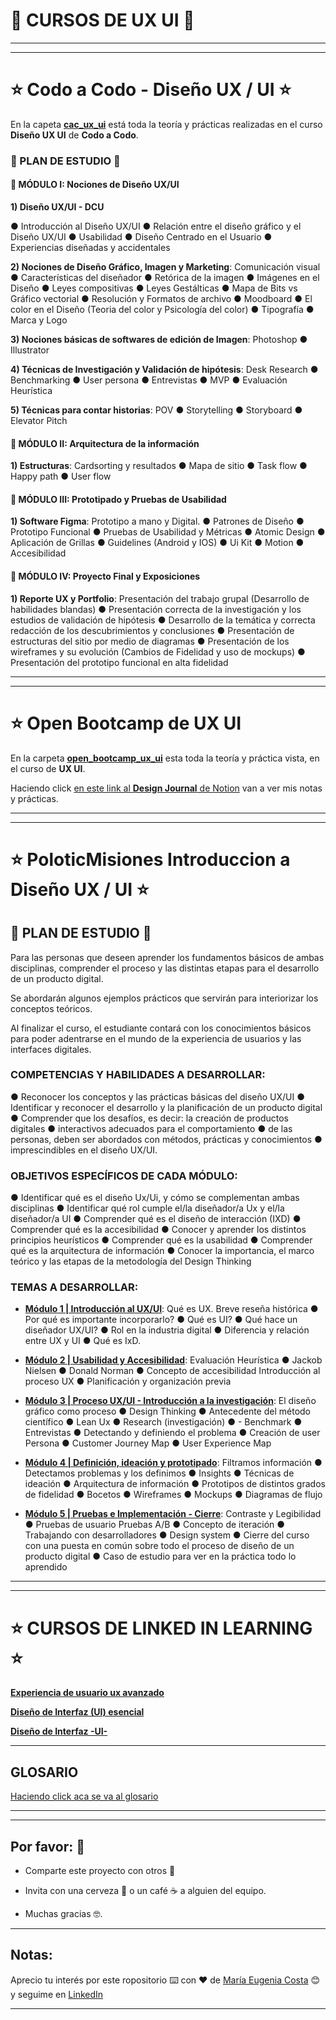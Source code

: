 # :book: CURSOS DE UX UI :book:


---
---


# :star: Codo a Codo - Diseño UX / UI :star:

En la capeta [**cac_ux_ui**](https://github.com/eugenia1984/DisenoUX-UI/tree/main/cac_ux_ui) está toda la teoría y prácticas realizadas en el curso **Diseño UX UI** de **Codo a Codo**.


### 🚀 PLAN DE ESTUDIO  🚀

#### :stars: MÓDULO I: Nociones de Diseño UX/UI

**1) Diseño UX/UI - DCU**

● Introducción al Diseño UX/UI ● Relación entre el diseño gráfico y el Diseño UX/UI ● Usabilidad ● Diseño Centrado en el Usuario ● Experiencias diseñadas y accidentales

**2) Nociones de Diseño Gráfico, Imagen y Marketing**: Comunicación visual ● Características del diseñador ● Retórica de la imagen ● Imágenes en el Diseño ● Leyes compositivas ● Leyes Gestálticas ● Mapa de Bits vs Gráfico vectorial ● Resolución y Formatos de archivo ● Moodboard ● El color en el Diseño (Teoria del color y Psicología del color) ● Tipografía ● Marca y Logo


**3) Nociones básicas de softwares de edición de Imagen**:  Photoshop ● Illustrator

**4) Técnicas de Investigación y Validación de hipótesis**:  Desk Research ● Benchmarking ● User persona ● Entrevistas ● MVP ● Evaluación Heurística


**5) Técnicas para contar historias**:  POV ● Storytelling ● Storyboard ● Elevator Pitch 

#### :stars: MÓDULO II: Arquitectura de la información

**1) Estructuras**:  Cardsorting y resultados ● Mapa de sitio ● Task flow ● Happy path ● User flow



#### :stars: MÓDULO III: Prototipado y Pruebas de Usabilidad

**1) Software Figma**:  Prototipo a mano y Digital. ● Patrones de Diseño ● Prototipo Funcional ● Pruebas de Usabilidad y Métricas ● Atomic Design ● Aplicación de Grillas ● Guidelines (Android y IOS) ● Ui Kit ● Motion ● Accesibilidad


#### :stars: MÓDULO IV: Proyecto Final y Exposiciones

**1) Reporte UX y Portfolio**:  Presentación del trabajo grupal (Desarrollo de habilidades blandas) ● Presentación correcta de la investigación y los estudios de validación de hipótesis ● Desarrollo de la temática y correcta redacción de los descubrimientos y conclusiones ● Presentación de estructuras del sitio por medio de diagramas ● Presentación de los wireframes y su evolución (Cambios de Fidelidad y uso de mockups) ● Presentación del prototipo funcional en alta fidelidad 

---
---


# :star: Open Bootcamp de UX UI

En la carpeta [**open_bootcamp_ux_ui**](https://github.com/eugenia1984/DisenoUX-UI/tree/main/open_bootcamp_ux_ui) esta toda la teoría y práctica vista, en el curso de **UX UI**.

Haciendo click [en este link al **Design Journal** de Notion](https://therapeutic-land-13b.notion.site/Intro-f1f4f4c13d78451fa24612b0af711e92) van a ver mis notas y prácticas.


---
---


# :star: PoloticMisiones Introduccion a Diseño UX / UI :star:


## 🚀 PLAN DE ESTUDIO 🚀

Para las personas que deseen aprender los fundamentos básicos de ambas disciplinas, comprender el proceso y las distintas etapas para el desarrollo de un producto digital. 

Se abordarán algunos ejemplos prácticos que servirán para interiorizar los conceptos teóricos. 

Al finalizar el curso, el estudiante contará con los conocimientos básicos para poder adentrarse en el mundo de la experiencia de usuarios y las interfaces digitales. 

### COMPETENCIAS Y HABILIDADES A DESARROLLAR:

● Reconocer los conceptos y las prácticas básicas del diseño UX/UI ●  Identificar y reconocer el desarrollo y la planificación de un producto digital ●  Comprender que los desafíos, es decir: la creación de productos digitales ● interactivos adecuados para el comportamiento ● de las personas, deben ser abordados con métodos, prácticas y conocimientos ● imprescindibles en el diseño UX/UI.


### OBJETIVOS ESPECÍFICOS DE CADA MÓDULO:

●  Identificar qué es el diseño Ux/Ui, y cómo se complementan ambas disciplinas ●  Identificar qué rol cumple el/la diseñador/a Ux y el/la diseñador/a UI ●  Comprender qué es el diseño de interacción (IXD) ●  Comprender qué es la accesibilidad ●   Conocer y aprender los distintos principios heurísticos ●   Comprender qué es la usabilidad ●  Comprender qué es la arquitectura de información ●  Conocer la importancia, el marco teórico y las etapas de la metodología del Design Thinking


###  TEMAS A DESARROLLAR:

- [**Módulo 1 | Introducción al UX/UI**](https://github.com/eugenia1984/DisenoUX-UI/tree/main/Modulo_1_introduccion_al_UX_UI):  Qué es UX. Breve reseña histórica ●  Por qué es importante incorporarlo? ●  Qué es UI? ●  Qué hace un diseñador UX/UI? ●  Rol en la industria digital ●  Diferencia y relación entre UX y UI ●  Qué es IxD. 


- [**Módulo 2 | Usabilidad y Accesibilidad**](https://github.com/eugenia1984/DisenoUX-UI/tree/main/Modulo2_usabilidad_accesibilidad):  Evaluación Heurística ●  Jackob Nielsen ●  Donald Norman ●  Concepto de accesibilidad Introducción al proceso UX ●   Planificación y organización previa

- [**Módulo 3 | Proceso UX/UI - Introducción a la investigación**](https://github.com/eugenia1984/DisenoUX-UI/tree/main/modulo3_design_thinking_lean_ux):  El diseño gráfico como proceso ● Design Thinking ● Antecedente del método científico ● Lean Ux ● Research (investigación) ● - Benchmark ● Entrevistas ● Detectando y definiendo el problema ● Creación de user Persona ● Customer Journey Map ●  User Experience Map

- [**Módulo 4 | Definición, ideación y prototipado**](https://github.com/eugenia1984/DisenoUX-UI/tree/main/modulo4_definicion_ideacion_prototipado):  Filtramos información ● Detectamos problemas y los definimos ● Insights ● Técnicas de ideación ● Arquitectura de información ● Prototipos de distintos grados de fidelidad ● Bocetos ● Wireframes ● Mockups ●  Diagramas de flujo

- [**Módulo 5 | Pruebas e Implementación - Cierre**](https://github.com/eugenia1984/DisenoUX-UI/tree/main/modulo5%20_pruebas_implementacion_cierre):  Contraste y Legibilidad ● Pruebas de usuario Pruebas A/B ● Concepto de iteración ● Trabajando con desarrolladores ● Design system ●  Cierre del curso con una puesta en común sobre todo el proceso de diseño de un producto digital ● Caso de estudio para ver en la práctica todo lo aprendido


---
---


# :star: CURSOS DE LINKED IN LEARNING  :star:

[**Experiencia de usuario ux avanzado**](https://github.com/eugenia1984/DisenoUX-UI/tree/main/experiencia_de_usuario_ux_avanzado)

[**Diseño de Interfaz (UI) esencial**](https://github.com/eugenia1984/DisenoUX-UI/tree/main/ui_esencial)

[**Diseño de Interfaz -UI-**](https://github.com/eugenia1984/DisenoUX-UI/tree/main/disen%CC%83o_de_interfaz_ui)


---

## GLOSARIO

[Haciendo click aca se va al glosario](https://github.com/eugenia1984/DisenoUX-UI/blob/main/glosario.md)

---
---


## Por favor: 🎁

* Comparte este proyecto con otros 📢

* Invita con una cerveza 🍺 o un café ☕ a alguien del equipo. 

* Muchas gracias 🤓.

---

## Notas:

Aprecio tu interés por este ropositorio ⌨️ con ❤️ de [María Eugenia Costa](https://github.com/eugenia1984) 😊 y seguime en [LinkedIn](http://www.linkedin.com/in/maríaeugeniacosta) 

---

